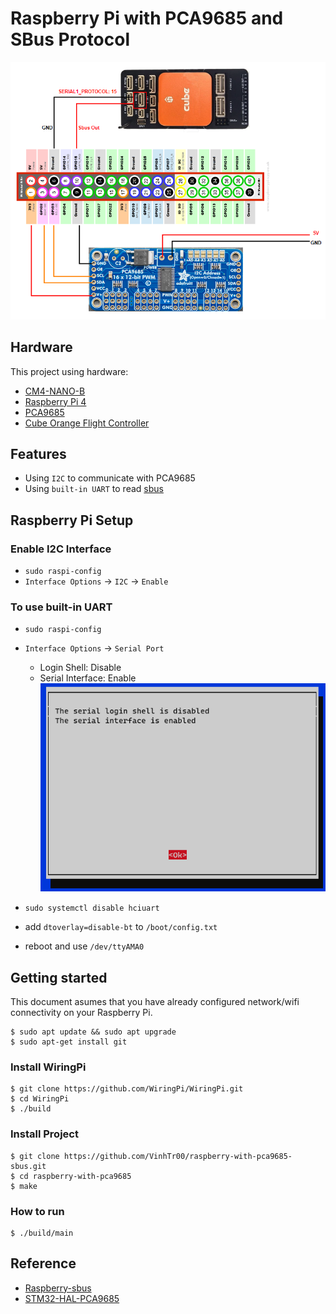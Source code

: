 # Raspberry Pi with PCA9685 and SBus Protocol
![wiring](docs/img/Wiring_project.png)
## Hardware
This project using hardware:
- [CM4-NANO-B](https://www.waveshare.com/wiki/CM4-NANO-B)
- [Raspberry Pi 4](https://www.proe.vn/cm4-2gb-ram-32gb-emmc-wireless)
- [PCA9685](https://www.adafruit.com/product/815)
- [Cube Orange Flight Controller](https://docs.px4.io/main/en/flight_controller/cubepilot_cube_orange.html)

## Features
- Using `I2C` to communicate with PCA9685
- Using `built-in UART` to read [sbus](https://github.com/bolderflight/sbus)

## Raspberry Pi Setup
### Enable I2C Interface
- `sudo raspi-config`
- `Interface Options` -> `I2C` -> `Enable`
### To use built-in UART
- `sudo raspi-config`
- `Interface Options` -> `Serial Port`
    - Login Shell: Disable 
    - Serial Interface: Enable \
![image](docs/img/rasp.png)

- `sudo systemctl disable hciuart`
- add `dtoverlay=disable-bt` to `/boot/config.txt`
- reboot and use `/dev/ttyAMA0`

## Getting started
This document asumes that you have already configured network/wifi connectivity on your Raspberry Pi.

```
$ sudo apt update && sudo apt upgrade
$ sudo apt-get install git
```

### Install WiringPi
```
$ git clone https://github.com/WiringPi/WiringPi.git
$ cd WiringPi
$ ./build
```

### Install Project
```
$ git clone https://github.com/VinhTr00/raspberry-with-pca9685-sbus.git
$ cd raspberry-with-pca9685
$ make
```

### How to run
```
$ ./build/main
```

## Reference
- [Raspberry-sbus](https://github.com/Carbon225/raspberry-sbus)
- [STM32-HAL-PCA9685](https://github.com/henriheimann/stm32-hal-pca9685)

